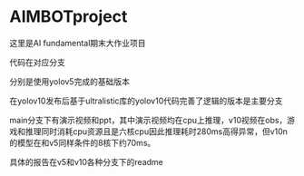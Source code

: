 # AIMBOTproject
这里是AI fundamental期末大作业项目

代码在对应分支

分别是使用yolov5完成的基础版本

在yolov10发布后基于ultralistic库的yolov10代码完善了逻辑的版本是主要分支

main分支下有演示视频和ppt，其中演示视频均在cpu上推理，v10视频在obs，游戏和推理同时消耗cpu资源且是六核cpu因此推理耗时280ms高得异常，但v10n的模型在和v5同样条件的8核下约70ms。

具体的报告在v5和v10各种分支下的readme

